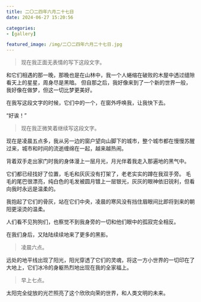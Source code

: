 ```yaml
---
title: 二〇二四年六月二十七日
date: 2024-06-27 15:20:56

categories:
- [gallery]

featured_image: /img/二〇二四年六月二十七日.jpg
---
```


> 现在我正面无表情的写下这段文字。

和它们相遇的那一晚，那晚也是在山林中，我一个人蜷缩在破败的木屋中透过缝隙看天上的星星，周身尽是黑暗。
但自那之后，我好像来到了一个新的世界一般，
我好像在做梦，但这一切比梦更美好。

在我写这段文字的时候，它们中的一个，在窗外呼唤我，让我快下去。

“好诶！”

> 现在我正微笑着继续写这段文字。

现在是凌晨五点多，我从另一边的窗户望向山脚下的城市，整个城市都在慢慢苏醒过来，城市和时间的流逝缠绵在一起，越来越热闹。

背着双手走出家门时我的身体漫上一层月光，月光伴着我走入那遍地的黑气中。

它们都已经找好了位置，毛毛和灰灰没有打架了，老老实实的蹲在我双手旁。
毛毛的尾巴很漂亮，纯白色的毛发被圆月镀上一层银光，灰灰的眼神依旧锐利，但看向我时永远是温柔的。

我抱起了它们的骨灰，站在它们中央，凌晨的寒风没有挡住眉眼间比即将到来的朝阳更滚烫的温柔。

人们看不见狗狗们，也察觉不到我身旁的一切和他们眼中的孤寂完全相反。

在我们身后，又陆陆续续地来了更多的黑影。

> 凌晨六点。

远处的地平线出现了阳光，阳光穿透了它们的灵魂，将这一方小世界的一切印在了大地上，它们冰冷的身躯热烈地出现在我的全家福上。

> 早上七点。

太阳完全绽放的光芒照亮了这个欣欣向荣的世界，和人类文明的未来。

